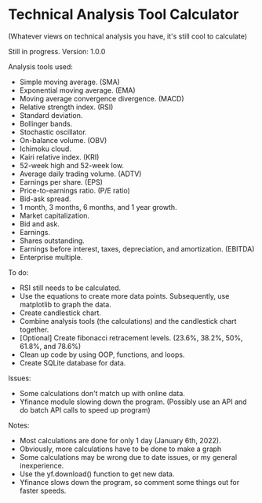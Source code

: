 # Technical Analysis Tool Calculator

(Whatever views on technical analysis you have, it's still cool to calculate)

Still in progress.
Version: 1.0.0

Analysis tools used:
- Simple moving average. (SMA)
- Exponential moving average. (EMA)
- Moving average convergence divergence. (MACD)
- Relative strength index. (RSI)
- Standard deviation.
- Bollinger bands.
- Stochastic oscillator.
- On-balance volume. (OBV)
- Ichimoku cloud.
- Kairi relative index. (KRI)
- 52-week high and 52-week low.
- Average daily trading volume. (ADTV)
- Earnings per share. (EPS)
- Price-to-earnings ratio. (P/E ratio)
- Bid-ask spread.
- 1 month, 3 months, 6 months, and 1 year growth.
- Market capitalization. 
- Bid and ask.
- Earnings.
- Shares outstanding.
- Earnings before interest, taxes, depreciation, and amortization. (EBITDA)
- Enterprise multiple. 


To do:
- RSI still needs to be calculated.
- Use the equations to create more data points. Subsequently, use matplotlib to graph the data.
- Create candlestick chart.
- Combine analysis tools (the calculations) and the candlestick chart together.
- [Optional] Create fibonacci retracement levels. (23.6%, 38.2%, 50%, 61.8%, and 78.6%)
- Clean up code by using OOP, functions, and loops.
- Create SQLite database for data.

Issues:
- Some calculations don't match up with online data.
- Yfinance module slowing down the program. (Possibly use an API and do batch API calls to speed up program)

Notes:
- Most calculations are done for only 1 day (January 6th, 2022). 
- Obviously, more calculations have to be done to make a graph
- Some calculations may be wrong due to date issues, or my general inexperience.
- Use the yf.download() function to get new data.
- Yfinance slows down the program, so comment some things out for faster speeds.
